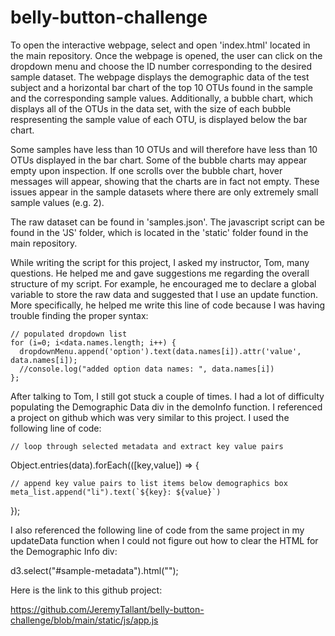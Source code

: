 # belly-button-challenge

To open the interactive webpage, select and open 'index.html' located in the main repository. Once the webpage is opened, the user can click on the dropdown menu and choose the ID number corresponding to the desired sample dataset. The webpage displays the demographic data of the test subject and a horizontal bar chart of the top 10 OTUs found in the sample and the corresponding sample values. Additionally, a bubble chart, which displays all of the OTUs in the data set, with the size of each bubble respresenting the sample value of each OTU, is displayed below the bar chart. 

Some samples have less than 10 OTUs and will therefore have less than 10 OTUs displayed in the bar chart. Some of the bubble charts may appear empty upon inspection. If one scrolls over the bubble chart, hover messages will appear, showing that the charts are in fact not empty. These issues appear in the sample datasets where there are only extremely small sample values (e.g. 2). 

The raw dataset can be found in 'samples.json'. The javascript script can be found in the 'JS' folder, which is located in the 'static' folder found in the main repository.

While writing the script for this project, I asked my instructor, Tom, many questions. He helped me and gave suggestions me regarding the overall structure of my script. For example, he encouraged me to declare a global variable to store the raw data and suggested that I use an update function. More specifically, he helped me write this line of code because I was having trouble finding the proper syntax:

    // populated dropdown list
    for (i=0; i<data.names.length; i++) {
      dropdownMenu.append('option').text(data.names[i]).attr('value', data.names[i]);
      //console.log("added option data names: ", data.names[i])
    };


After talking to Tom, I still got stuck a couple of times. I had a lot of difficulty populating the Demographic Data div in the demoInfo function. I referenced a project on github which was very similar to this project. I used the following line of code:

    // loop through selected metadata and extract key value pairs
  Object.entries(data).forEach(([key,value]) => {
    
    // append key value pairs to list items below demographics box
    meta_list.append("li").text(`${key}: ${value}`)

  });

I also referenced the following line of code from the same project in my updateData function when I could not figure out how to clear the HTML for the Demographic Info div:

  d3.select("#sample-metadata").html("");

Here is the link to this github project:

https://github.com/JeremyTallant/belly-button-challenge/blob/main/static/js/app.js
